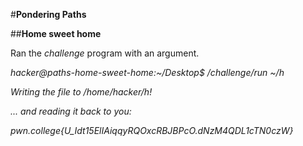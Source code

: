 #**Pondering Paths**

##**Home sweet home**

Ran the _challenge_ program with an argument.  

_hacker@paths-home-sweet-home:~/Desktop$ /challenge/run ~/h_

_Writing the file to /home/hacker/h!_

_... and reading it back to you:_

_pwn.college{U_Idt15ElIAiqqyRQOxcRBJBPcO.dNzM4QDL1cTN0czW}_
